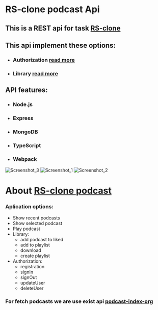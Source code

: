 # RS-clone podcast Api
## This is a REST api for task [RS-clone](https://github.com/rolling-scopes-school/tasks/blob/master/tasks/rsclone/rsclone.md)
## This api implement these options:
- ### **Authorization** [read more](./src/doc/authorization.md)
- ### **Library** [read more](./src/doc/library.md)

## API features:
- ### **Node.js**
- ### **Express**
- ### **MongoDB**
- ### **TypeScript**
- ### **Webpack**
![Screenshot_3](https://user-images.githubusercontent.com/101500007/225282945-dcf8408a-0a15-4d7d-b29b-ee2e4ec736eb.png)
![Screenshot_1](https://user-images.githubusercontent.com/101500007/225282951-284a7843-2faf-4209-8fd3-758d841ba5d4.png)
![Screenshot_2](https://user-images.githubusercontent.com/101500007/225282952-297f346c-2edd-4d73-86b7-d3df0181b434.png)

# About [RS-clone podcast](https://github.com/YaroslavGomon/RS-Clone)
### Aplication options:
- Show recent podcasts
- Show selected podcast 
- Play podcast
- Library:
  * add podcast to liked
  * add to playlist
  * download
  * create playlist
- Authorization:
  * registration
  * signIn
  * signOut
  * updateUser
  * deleteUser
### For fetch podcasts we are use exist api [podcast-index-org](https://podcastindex-org.github.io/docs-api/#overview)
